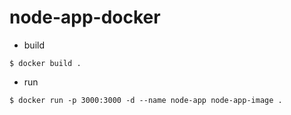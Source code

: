 # node-app-docker

- build
```
$ docker build .
```

- run
```
$ docker run -p 3000:3000 -d --name node-app node-app-image .
```
